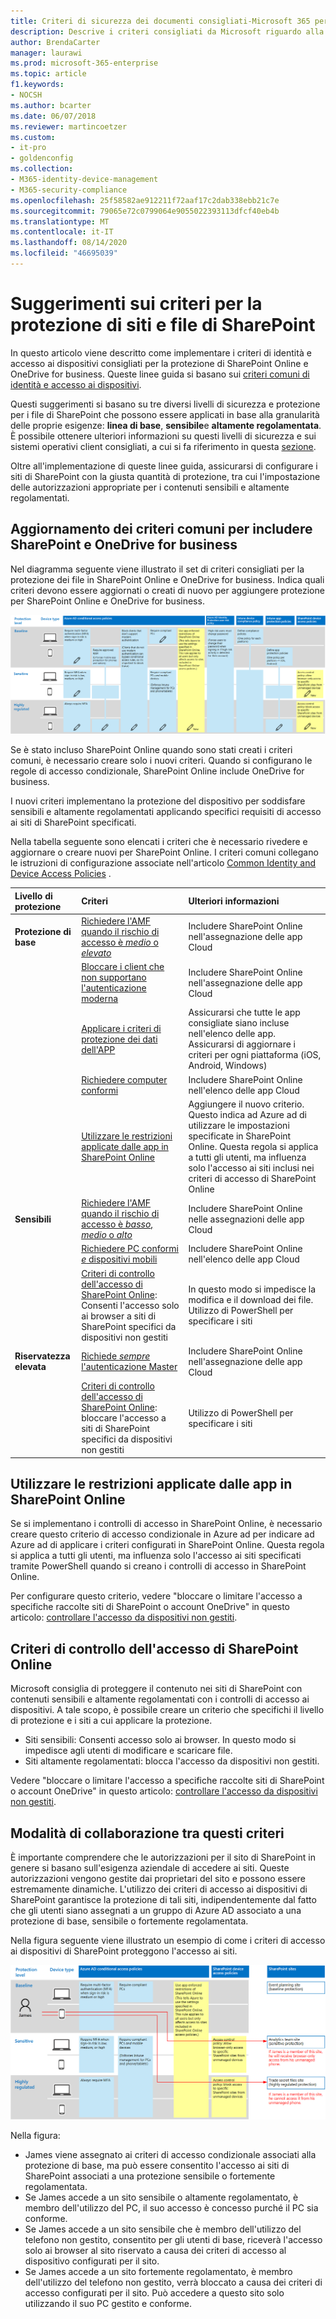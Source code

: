 ```yaml
---
title: Criteri di sicurezza dei documenti consigliati-Microsoft 365 per Enterprise | Documenti Microsoft
description: Descrive i criteri consigliati da Microsoft riguardo alla protezione dell'accesso ai file di SharePoint.
author: BrendaCarter
manager: laurawi
ms.prod: microsoft-365-enterprise
ms.topic: article
f1.keywords:
- NOCSH
ms.author: bcarter
ms.date: 06/07/2018
ms.reviewer: martincoetzer
ms.custom:
- it-pro
- goldenconfig
ms.collection:
- M365-identity-device-management
- M365-security-compliance
ms.openlocfilehash: 25f58582ae912211f72aaf17c2dab338ebb21c7e
ms.sourcegitcommit: 79065e72c0799064e9055022393113dfcf40eb4b
ms.translationtype: MT
ms.contentlocale: it-IT
ms.lasthandoff: 08/14/2020
ms.locfileid: "46695039"
---
```

# <a name="policy-recommendations-for-securing-sharepoint-sites-and-files"></a>Suggerimenti sui criteri per la protezione di siti e file di SharePoint

In questo articolo viene descritto come implementare i criteri di identità e accesso ai dispositivi consigliati per la protezione di SharePoint Online e OneDrive for business. Queste linee guida si basano sui [criteri comuni di identità e accesso ai dispositivi](identity-access-policies.md).

Questi suggerimenti si basano su tre diversi livelli di sicurezza e protezione per i file di SharePoint che possono essere applicati in base alla granularità delle proprie esigenze: **linea di base**, **sensibile**e **altamente regolamentata**. È possibile ottenere ulteriori informazioni su questi livelli di sicurezza e sui sistemi operativi client consigliati, a cui si fa riferimento in questa [sezione](microsoft-365-policies-configurations.md).

Oltre all'implementazione di queste linee guida, assicurarsi di configurare i siti di SharePoint con la giusta quantità di protezione, tra cui l'impostazione delle autorizzazioni appropriate per i contenuti sensibili e altamente regolamentati.

## <a name="updating-common-policies-to-include-sharepoint-and-onedrive-for-business"></a>Aggiornamento dei criteri comuni per includere SharePoint e OneDrive for business

Nel diagramma seguente viene illustrato il set di criteri consigliati per la protezione dei file in SharePoint Online e OneDrive for business. Indica quali criteri devono essere aggiornati o creati di nuovo per aggiungere protezione per SharePoint Online e OneDrive for business.

[![Riepilogo dei criteri per SharePoint Online e OneDrive ](../media/identity-access-ruleset-sharepoint.png)](../media/identity-access-ruleset-sharepoint.png#lightbox)

Se è stato incluso SharePoint Online quando sono stati creati i criteri comuni, è necessario creare solo i nuovi criteri. Quando si configurano le regole di accesso condizionale, SharePoint Online include OneDrive for business.

I nuovi criteri implementano la protezione del dispositivo per soddisfare sensibili e altamente regolamentati applicando specifici requisiti di accesso ai siti di SharePoint specificati.

Nella tabella seguente sono elencati i criteri che è necessario rivedere e aggiornare o creare nuovi per SharePoint Online. I criteri comuni collegano le istruzioni di configurazione associate nell'articolo [Common Identity and Device Access Policies](identity-access-policies.md) .

|Livello di protezione|Criteri|Ulteriori informazioni|
|:---------------|:-------|:----------------|
|**Protezione di base**|[Richiedere l'AMF quando il rischio di accesso è *medio* o *elevato*](identity-access-policies.md#require-mfa-based-on-sign-in-risk)|Includere SharePoint Online nell'assegnazione delle app Cloud|
|        |[Bloccare i client che non supportano l'autenticazione moderna](identity-access-policies.md#block-clients-that-dont-support-modern-authentication)|Includere SharePoint Online nell'assegnazione delle app Cloud|
|        |[Applicare i criteri di protezione dei dati dell'APP](identity-access-policies.md#apply-app-data-protection-policies)|Assicurarsi che tutte le app consigliate siano incluse nell'elenco delle app. Assicurarsi di aggiornare i criteri per ogni piattaforma (iOS, Android, Windows)|
|        |[Richiedere computer conformi](identity-access-policies.md#require-compliant-pcs-but-not-compliant-phones-and-tablets)|Includere SharePoint Online nell'elenco delle app Cloud|
|        |[Utilizzare le restrizioni applicate dalle app in SharePoint Online](#use-app-enforced-restrictions-in-sharepoint-online)|Aggiungere il nuovo criterio. Questo indica ad Azure ad di utilizzare le impostazioni specificate in SharePoint Online. Questa regola si applica a tutti gli utenti, ma influenza solo l'accesso ai siti inclusi nei criteri di accesso di SharePoint Online|
|**Sensibili**|[Richiedere l'AMF quando il rischio di accesso è *basso*, *medio* o *alto*](identity-access-policies.md#require-mfa-based-on-sign-in-risk)|Includere SharePoint Online nelle assegnazioni delle app Cloud|
|         |[Richiedere PC conformi *e* dispositivi mobili](identity-access-policies.md#require-compliant-pcs-and-mobile-devices)|Includere SharePoint Online nell'elenco delle app Cloud|
||[Criteri di controllo dell'accesso di SharePoint Online](#sharepoint-online-access-control-policies): Consenti l'accesso solo ai browser a siti di SharePoint specifici da dispositivi non gestiti|In questo modo si impedisce la modifica e il download dei file. Utilizzo di PowerShell per specificare i siti|
|**Riservatezza elevata**|[Richiede *sempre* l'autenticazione Master](identity-access-policies.md#require-mfa-based-on-sign-in-risk)|Includere SharePoint Online nell'assegnazione delle app Cloud|
||[Criteri di controllo dell'accesso di SharePoint Online](#use-app-enforced-restrictions-in-sharepoint-online): bloccare l'accesso a siti di SharePoint specifici da dispositivi non gestiti|Utilizzo di PowerShell per specificare i siti|

## <a name="use-app-enforced-restrictions-in-sharepoint-online"></a>Utilizzare le restrizioni applicate dalle app in SharePoint Online

Se si implementano i controlli di accesso in SharePoint Online, è necessario creare questo criterio di accesso condizionale in Azure ad per indicare ad Azure ad di applicare i criteri configurati in SharePoint Online. Questa regola si applica a tutti gli utenti, ma influenza solo l'accesso ai siti specificati tramite PowerShell quando si creano i controlli di accesso in SharePoint Online.

Per configurare questo criterio, vedere "bloccare o limitare l'accesso a specifiche raccolte siti di SharePoint o account OneDrive" in questo articolo: [controllare l'accesso da dispositivi non gestiti](https://docs.microsoft.com/sharepoint/control-access-from-unmanaged-devices).

## <a name="sharepoint-online-access-control-policies"></a>Criteri di controllo dell'accesso di SharePoint Online

Microsoft consiglia di proteggere il contenuto nei siti di SharePoint con contenuti sensibili e altamente regolamentati con i controlli di accesso ai dispositivi. A tale scopo, è possibile creare un criterio che specifichi il livello di protezione e i siti a cui applicare la protezione.

- Siti sensibili: Consenti accesso solo ai browser. In questo modo si impedisce agli utenti di modificare e scaricare file.
- Siti altamente regolamentati: blocca l'accesso da dispositivi non gestiti.

Vedere "bloccare o limitare l'accesso a specifiche raccolte siti di SharePoint o account OneDrive" in questo articolo: [controllare l'accesso da dispositivi non gestiti](https://docs.microsoft.com/sharepoint/control-access-from-unmanaged-devices).

## <a name="how-these-policies-work-together"></a>Modalità di collaborazione tra questi criteri

È importante comprendere che le autorizzazioni per il sito di SharePoint in genere si basano sull'esigenza aziendale di accedere ai siti. Queste autorizzazioni vengono gestite dai proprietari del sito e possono essere estremamente dinamiche. L'utilizzo dei criteri di accesso ai dispositivi di SharePoint garantisce la protezione di tali siti, indipendentemente dal fatto che gli utenti siano assegnati a un gruppo di Azure AD associato a una protezione di base, sensibile o fortemente regolamentata.

Nella figura seguente viene illustrato un esempio di come i criteri di accesso ai dispositivi di SharePoint proteggono l'accesso ai siti.

[![Come i criteri di accesso ai dispositivi di SharePoint proteggono siti ](../media/SharePoint-rules-scenario.png)](../media/SharePoint-rules-scenario.png#lightbox)

Nella figura:

- James viene assegnato ai criteri di accesso condizionale associati alla protezione di base, ma può essere consentito l'accesso ai siti di SharePoint associati a una protezione sensibile o fortemente regolamentata.
- Se James accede a un sito sensibile o altamente regolamentato, è membro dell'utilizzo del PC, il suo accesso è concesso purché il PC sia conforme.
- Se James accede a un sito sensibile che è membro dell'utilizzo del telefono non gestito, consentito per gli utenti di base, riceverà l'accesso solo ai browser al sito riservato a causa dei criteri di accesso al dispositivo configurati per il sito.
- Se James accede a un sito fortemente regolamentato, è membro dell'utilizzo del telefono non gestito, verrà bloccato a causa dei criteri di accesso configurati per il sito. Può accedere a questo sito solo utilizzando il suo PC gestito e conforme.

